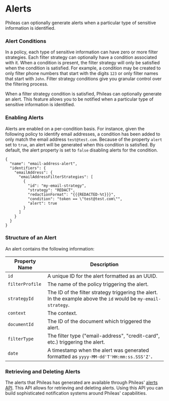 # Alerts

Phileas can optionally generate alerts when a particular type of sensitive information is identified.

### Alert Conditions

In a policy, each type of sensitive information can have zero or more filter strategies. Each filter strategy can optionally have a condition associated with it. When a condition is present, the filter strategy will only be satisfied when the condition is satisfied. For example, a condition may be created to only filter phone numbers that start with the digits `123` or only filter names that start with `John`. Filter strategy conditions give you granular control over the filtering process.

When a filter strategy condition is satisfied, Phileas can optionally generate an alert. This feature allows you to be notified when a particular type of sensitive information is identified.

### Enabling Alerts

Alerts are enabled on a per-condition basis. For instance, given the following policy to identify email addresses, a condition has been added to only match the email address `test@test.com`. Because of the property `alert` set to `true`, an alert will be generated when this condition is satisfied. By default, the alert property is set to `false` disabling alerts for the condition.

```
{
  "name": "email-address-alert",
  "identifiers": {
    "emailAddress": {
      "emailAddressFilterStrategies": [
        {
          "id": "my-email-strategy",
          "strategy": "REDACT",
          "redactionFormat": "{{{REDACTED-%t}}}",
          "condition": "token == \"test@test.com\"",
          "alert": true
        }
      ]
    }
  }
}
```

### Structure of an Alert

An alert contains the following information:

| Property Name   | Description                                                                                                     |
| --------------- | --------------------------------------------------------------------------------------------------------------- |
| `id`            | A unique ID for the alert formatted as an UUID.                                                                 |
| `filterProfile` | The name of the policy triggering the alert.                                                            |
| `strategyId`    | The ID of the filter strategy triggering the alert. In the example above the `id` would be `my-email-strategy`. |
| `context`       | The context.                                                                                                    |
| `documentId`    | The ID of the document which triggered the alert.                                                               |
| `filterType`    | The filter type ("email-address", "credit-card", etc.) triggering the alert.                                    |
| `date`          | A timestamp when the alert was generated formatted as `yyyy-MM-dd'T'HH:mm:ss.SSS'Z'`**.**                       |

### Retrieving and Deleting Alerts

The alerts that Phileas has generated are available through Phileas' [alerts API](alerts-api.md). This API allows for retrieving and deleting alerts. Using this API you can build sophisticated notification systems around Phileas' capabilities.
